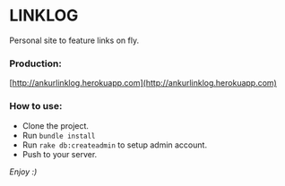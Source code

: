 LINKLOG
=======
Personal site to feature links on fly.

### Production: ###
[http://ankurlinklog.herokuapp.com](http://ankurlinklog.herokuapp.com)

### How to use: ###
* Clone the project.
* Run `bundle install`
* Run `rake db:createadmin` to setup admin account.
* Push to your server.


_Enjoy :)_
